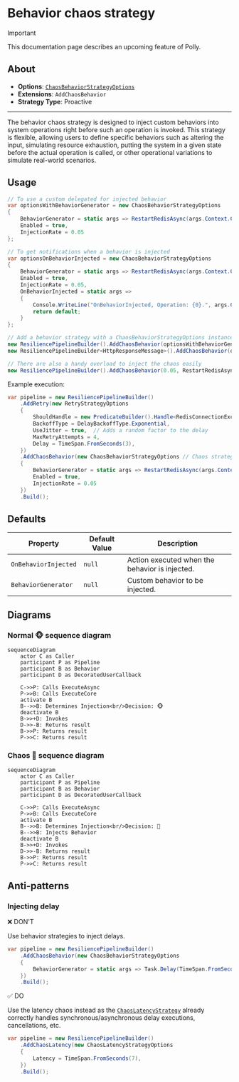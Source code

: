 # Behavior chaos strategy

> [!IMPORTANT]
> This documentation page describes an upcoming feature of Polly.

## About

- **Options**: [`ChaosBehaviorStrategyOptions`](xref:Polly.Simmy.Behavior.ChaosBehaviorStrategyOptions)
- **Extensions**: `AddChaosBehavior`
- **Strategy Type**: Proactive

---

The behavior chaos strategy is designed to inject custom behaviors into system operations right before such an operation is invoked. This strategy is flexible, allowing users to define specific behaviors such as altering the input, simulating resource exhaustion, putting the system in a given state before the actual operation is called, or other operational variations to simulate real-world scenarios.

## Usage

<!-- snippet: chaos-behavior-usage -->
```cs
// To use a custom delegated for injected behavior
var optionsWithBehaviorGenerator = new ChaosBehaviorStrategyOptions
{
    BehaviorGenerator = static args => RestartRedisAsync(args.Context.CancellationToken),
    Enabled = true,
    InjectionRate = 0.05
};

// To get notifications when a behavior is injected
var optionsOnBehaviorInjected = new ChaosBehaviorStrategyOptions
{
    BehaviorGenerator = static args => RestartRedisAsync(args.Context.CancellationToken),
    Enabled = true,
    InjectionRate = 0.05,
    OnBehaviorInjected = static args =>
    {
        Console.WriteLine("OnBehaviorInjected, Operation: {0}.", args.Context.OperationKey);
        return default;
    }
};

// Add a behavior strategy with a ChaosBehaviorStrategyOptions instance to the pipeline
new ResiliencePipelineBuilder().AddChaosBehavior(optionsWithBehaviorGenerator);
new ResiliencePipelineBuilder<HttpResponseMessage>().AddChaosBehavior(optionsOnBehaviorInjected);

// There are also a handy overload to inject the chaos easily
new ResiliencePipelineBuilder().AddChaosBehavior(0.05, RestartRedisAsync);
```
<!-- endSnippet -->

Example execution:

<!-- snippet: chaos-behavior-execution -->
```cs
var pipeline = new ResiliencePipelineBuilder()
    .AddRetry(new RetryStrategyOptions
    {
        ShouldHandle = new PredicateBuilder().Handle<RedisConnectionException>(),
        BackoffType = DelayBackoffType.Exponential,
        UseJitter = true,  // Adds a random factor to the delay
        MaxRetryAttempts = 4,
        Delay = TimeSpan.FromSeconds(3),
    })
    .AddChaosBehavior(new ChaosBehaviorStrategyOptions // Chaos strategies are usually placed as the last ones in the pipeline
    {
        BehaviorGenerator = static args => RestartRedisAsync(args.Context.CancellationToken),
        Enabled = true,
        InjectionRate = 0.05
    })
    .Build();
```
<!-- endSnippet -->

## Defaults

| Property             | Default Value | Description                                    |
|----------------------|---------------|------------------------------------------------|
| `OnBehaviorInjected` | `null`        | Action executed when the behavior is injected. |
| `BehaviorGenerator`  | `null`        | Custom behavior to be injected.                |

## Diagrams

### Normal 🐵 sequence diagram

```mermaid
sequenceDiagram
    actor C as Caller
    participant P as Pipeline
    participant B as Behavior
    participant D as DecoratedUserCallback

    C->>P: Calls ExecuteAsync
    P->>B: Calls ExecuteCore
    activate B
    B-->>B: Determines Injection<br/>Decision: 🐵
    deactivate B
    B->>+D: Invokes
    D->>-B: Returns result
    B->>P: Returns result
    P->>C: Returns result
```

### Chaos 🙈 sequence diagram

```mermaid
sequenceDiagram
    actor C as Caller
    participant P as Pipeline
    participant B as Behavior
    participant D as DecoratedUserCallback

    C->>P: Calls ExecuteAsync
    P->>B: Calls ExecuteCore
    activate B
    B-->>B: Determines Injection<br/>Decision: 🙈
    B-->>B: Injects Behavior
    deactivate B
    B->>+D: Invokes
    D->>-B: Returns result
    B->>P: Returns result
    P->>C: Returns result
```

## Anti-patterns

### Injecting delay

❌ DON'T

Use behavior strategies to inject delays.

<!-- snippet: chaos-behavior-anti-pattern-inject-delay -->
```cs
var pipeline = new ResiliencePipelineBuilder()
    .AddChaosBehavior(new ChaosBehaviorStrategyOptions
    {
        BehaviorGenerator = static args => Task.Delay(TimeSpan.FromSeconds(7), args.Context.CancellationToken),
    })
    .Build();
```
<!-- endSnippet -->

✅ DO

Use the latency chaos instead as the [`ChaosLatencyStrategy`](latency.md) already correctly handles synchronous/asynchronous delay executions, cancellations, etc.

<!-- snippet: chaos-behavior-pattern-inject-delay -->
```cs
var pipeline = new ResiliencePipelineBuilder()
    .AddChaosLatency(new ChaosLatencyStrategyOptions
    {
        Latency = TimeSpan.FromSeconds(7),
    })
    .Build();
```
<!-- endSnippet -->
